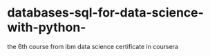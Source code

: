 # databases-sql-for-data-science-with-python-
the 6th course from ibm data science certificate in coursera
